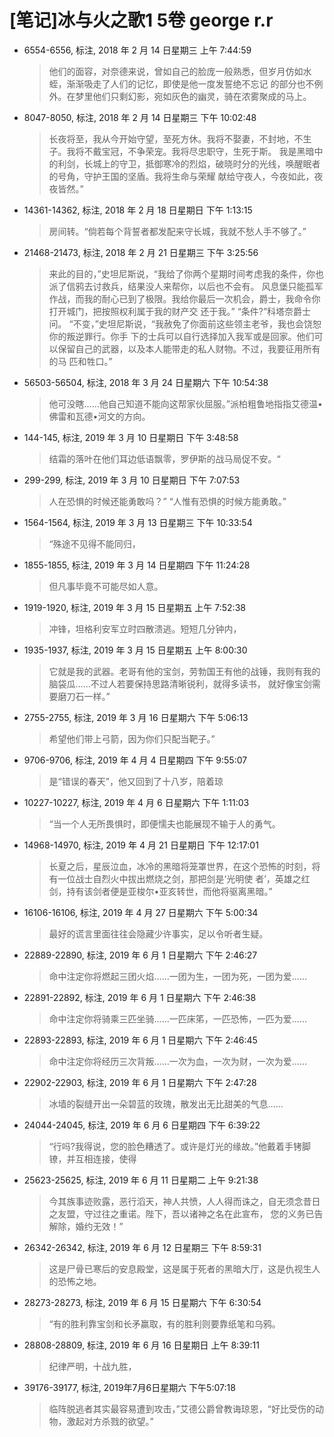 # [笔记]﻿冰与火之歌1 5卷 george r.r


-   6554-6556, 标注, 2018 年 2 月 14 日星期三 上午 7:44:59

    > 他们的面容，对奈德来说，曾如自己的脸庞一般熟悉，但岁月仿如水蛭，渐渐吸走了人们的记忆，即使是他一度发誓绝不忘记
    > 的部分也不例外。在梦里他们只剩幻影，宛如灰色的幽灵，骑在浓雾聚成的马上。

-   8047-8050, 标注, 2018 年 2 月 14 日星期三 下午 10:02:48

    > 长夜将至，我从今开始守望，至死方休。我将不娶妻，不封地，不生子。我将不戴宝冠，不争荣宠。我将尽忠职守，生死于斯。
    > 我是黑暗中的利剑，长城上的守卫，抵御寒冷的烈焰，破晓时分的光线，唤醒眠者的号角，守护王国的坚盾。我将生命与荣耀
    > 献给守夜人，今夜如此，夜夜皆然。”

-   14361-14362, 标注, 2018 年 2 月 18 日星期日 下午 1:13:15

    > 房间转。“倘若每个背誓者都发配来守长城，我就不愁人手不够了。”

-   21468-21473, 标注, 2018 年 2 月 21 日星期三 下午 3:25:56

    > 来此的目的，”史坦尼斯说，“我给了你两个星期时间考虑我的条件，你也派了信鸦去讨救兵，结果没人来帮你，以后也不会有。
    > 风息堡只能孤军作战，而我的耐心已到了极限。我给你最后一次机会，爵士，我命令你打开城门，把按照权利属于我的财产交
    > 还于我。” “条件?”科塔奈爵士问。 “不变，”史坦尼斯说，“我赦免了你面前这些领主老爷，我也会饶恕你的叛逆罪行。你手
    > 下的士兵可以自行选择加入我军或是回家。他们可以保留自己的武器，以及本人能带走的私人财物。不过，我要征用所有的马
    > 匹和牲口。”

-   56503-56504, 标注, 2018 年 3 月 24 日星期六 下午 10:54:38

    > 他可没瞎……他自己知道不能向这帮家伙屈服。”派柏粗鲁地指指艾德温•佛雷和瓦德•河文的方向。

-   144-145, 标注, 2019 年 3 月 10 日星期日 下午 3:48:58

    > 结霜的落叶在他们耳边低语飘零，罗伊斯的战马局促不安。“

-   299-299, 标注, 2019 年 3 月 10 日星期日 下午 7:07:53

    > 人在恐惧的时候还能勇敢吗？” “人惟有恐惧的时候方能勇敢。”

-   1564-1564, 标注, 2019 年 3 月 13 日星期三 下午 10:33:54

    > “殊途不见得不能同归，

-   1855-1855, 标注, 2019 年 3 月 14 日星期四 下午 11:24:28

    > 但凡事毕竟不可能尽如人意。

-   1919-1920, 标注, 2019 年 3 月 15 日星期五 上午 7:52:38

    > 冲锋，坦格利安军立时四散溃逃。短短几分钟内，

-   1935-1937, 标注, 2019 年 3 月 15 日星期五 上午 8:00:30

    > 它就是我的武器。老哥有他的宝剑，劳勃国王有他的战锤，我则有我的脑袋瓜……不过人若要保持思路清晰锐利，就得多读书，
    > 就好像宝剑需要磨刀石一样。”

-   2755-2755, 标注, 2019 年 3 月 16 日星期六 下午 5:06:13

    > 希望他们带上弓箭，因为你们只配当靶子。”

-   9706-9706, 标注, 2019 年 4 月 4 日星期四 下午 9:55:07

    > 是“错误的春天”，他又回到了十八岁，陪着琼

-   10227-10227, 标注, 2019 年 4 月 6 日星期六 下午 1:11:03

    > “当一个人无所畏惧时，即便懦夫也能展现不输于人的勇气。

-   14968-14970, 标注, 2019 年 4 月 21 日星期日 下午 12:17:01

    > 长夏之后，星辰泣血，冰冷的黑暗将笼罩世界，在这个恐怖的时刻，将有一位战士自烈火中拔出燃烧之剑，那把剑是‘光明使
    > 者’，英雄之红剑，持有该剑者便是亚梭尔•亚亥转世，而他将驱离黑暗。”

-   16106-16106, 标注, 2019 年 4 月 27 日星期六 下午 5:00:34

    > 最好的谎言里面往往会隐藏少许事实，足以令听者生疑。

-   22889-22890, 标注, 2019 年 6 月 1 日星期六 下午 2:46:27

    > 命中注定你将燃起三团火焰……一团为生，一团为死，一团为爱……

-   22891-22892, 标注, 2019 年 6 月 1 日星期六 下午 2:46:38

    > 命中注定你将骑乘三匹坐骑……一匹床笫，一匹恐怖，一匹为爱……

-   22893-22893, 标注, 2019 年 6 月 1 日星期六 下午 2:46:45

    > 命中注定你将经历三次背叛……一次为血，一次为财，一次为爱……

-   22902-22903, 标注, 2019 年 6 月 1 日星期六 下午 2:47:28

    > 冰墙的裂缝开出一朵碧蓝的玫瑰，散发出无比甜美的气息……

-   24044-24045, 标注, 2019 年 6 月 6 日星期四 下午 6:39:22

    > “行吗?我得说，您的脸色糟透了。或许是灯光的缘故。”他戴着手铐脚镣，并互相连接，使得

-   25623-25625, 标注, 2019 年 6 月 11 日星期二 上午 9:21:38

    > 今其族事迹败露，恶行滔天，神人共愤，人人得而诛之，自无须念昔日之友盟，守过往之重诺。陛下，吾以诸神之名在此宣布，
    > 您的义务已告解除，婚约无效！”

-   26342-26342, 标注, 2019 年 6 月 12 日星期三 下午 8:59:31

    > 这是尸骨已寒后的安息殿堂，这是属于死者的黑暗大厅，这是仇视生人的恐怖之地。

-   28273-28273, 标注, 2019 年 6 月 15 日星期六 下午 6:30:54

    > “有的胜利靠宝剑和长矛赢取，有的胜利则要靠纸笔和乌鸦。

-   28808-28809, 标注, 2019 年 6 月 16 日星期日 上午 8:39:11

    > 纪律严明，十战九胜，

-   39176-39177, 标注, 2019年7月6日星期六 下午5:07:18

    > 临阵脱逃者其实最容易遭到攻击，”艾德公爵曾教诲琼恩，“好比受伤的动物，激起对方杀戮的欲望。”

